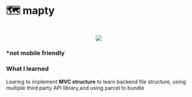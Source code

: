 # 🗺️ mapty

<h1 align="center">
    <img src="https://ik.imagekit.io/lorinnio/mapty-Map-your-workouts.png?updatedAt=1681416235431"/>
</h1>

### \*not mobile friendly

### What I learned

Learing to implement **MVC structure** to learn backend file structure, using multiple third party API library,and using parcel to bundle

